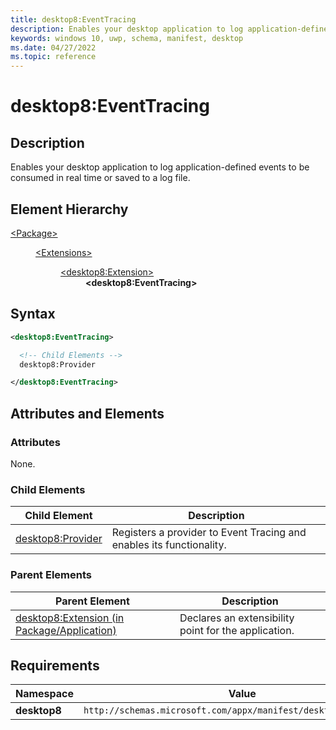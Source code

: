 ```yaml
---
title: desktop8:EventTracing
description: Enables your desktop application to log application-defined events to be consumed in real time or saved to a log file.
keywords: windows 10, uwp, schema, manifest, desktop
ms.date: 04/27/2022
ms.topic: reference
---
```


# desktop8:EventTracing

## Description

Enables your desktop application to log application-defined events to be consumed in real time or saved to a log file.

## Element Hierarchy

<dl>
<dt><a href="element-package.md">&lt;Package&gt;</a></dt>
<dd>
<dl>
<dt><a href="element-extensions.md">&lt;Extensions&gt;</dt>
<dd>
<dl>
<dt><a href="element-desktop8-extension.md">&lt;desktop8:Extension&gt;</a></dt>
<dd><strong>&lt;desktop8:EventTracing&gt;</strong></dd>
</dl>
</dd>
</dl>
</dd>
</dl>

## Syntax

```xml
<desktop8:EventTracing>

  <!-- Child Elements -->
  desktop8:Provider

</desktop8:EventTracing>
```

## Attributes and Elements

### Attributes

None.

### Child Elements

| Child Element | Description |
|---------------|-------------|
| [desktop8:Provider](element-desktop8-provider.md) | Registers a provider to Event Tracing and enables its functionality. |

### Parent Elements

| Parent Element | Description |
|----------------|-------------|
| [desktop8:Extension (in Package/Application)](element-desktop8-extension.md) | Declares an extensibility point for the application. |

## Requirements

| **Namespace** | **Value** |
|---------------|-----------|
| **desktop8** | `http://schemas.microsoft.com/appx/manifest/desktop/windows10/8` |